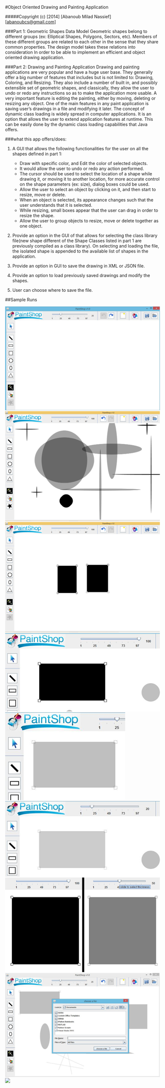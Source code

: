 ﻿#Object Oriented Drawing and Painting Application

#####Copyright (c) [2014] [Abanoub Milad Nassief] [abanoubcs@gmail.com]

###Part 1: Geometric Shapes Data Model
Geometric shapes belong to different groups (ex: Elliptical Shapes, Polygons, Sectors, etc). Members of these different groups are related to each other in the sense that they share common properties. The design model takes these relations into consideration In order to be able to implement an efficient and object oriented drawing application. 

###Part 2: Drawing and Painting Application
Drawing and painting applications are very popular and have a huge user base. They generally offer a big number of features that includes but is not limited to: Drawing, Coloring, and Resizing. They also include a number of built in, and possibly extensible set of geometric shapes, and classically, they allow the user to undo or redo any instructions so as to make the application more usable.
A very important feature is editing the painting, either by moving, deleting or resizing any object.
One of the main features in any paint application is saving user’s drawings in a file and modifying it later.
The concept of dynamic class loading is widely spread in computer applications. It is an option that allows the user to extend application features at runtime. This can be easily done by the dynamic class loading capabilities that Java offers.

###what this app offers/does:
1. A GUI that allows the following functionalities for the user on all the shapes defined in part 1:
	* Draw with specific color, and Edit the color of selected objects.
	* It would allow the user to undo or redo any action performed.
	* The cursor should be used to select the location of a shape while drawing it, or moving it to another location, for more accurate control on the shape parameters (ex: size), dialog boxes could be used.
	* Allow the user to select an object by clicking on it, and then start to resize, move or delete.
	* When an object is selected, its appearance changes such that the user understands that it is selected.
	* While resizing, small boxes appear that the user can drag in order to resize the shape.
	* Allow the user to group objects to resize, move or delete together as one object.

2. Provide an option in the GUI of that allows for selecting the class library file(new shape different of the Shape Classes listed in part 1 are previously compiled as a class library). On selecting and loading the file, the isolated shape is appended to the available list of shapes in the application.
3. Provide an option in GUI to save the drawing in XML or JSON file.
4. Provide an option to load previously saved drawings and modify the shapes.
5. User can choose where to save the file.

##Sample Runs

![](sample_runs/ss1.jpg?raw=true)
![](sample_runs/ss2.jpg?raw=true)
![](sample_runs/ss3.jpg?raw=true)
![](sample_runs/ss4.jpg?raw=true)
![](sample_runs/ss5.jpg?raw=true)
![](sample_runs/ss6.jpg?raw=true)
![](sample_runs/ss7.jpg?raw=true)
![](sample_runs/ss8.jpg?raw=true)
![](sample_runs/ss9.jpg?raw=true)
